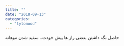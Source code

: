 ```yaml
---
title: ""
date: "2018-09-13"
categories: 
  - "tytomood"
---
```


حاصل نگه داشتن بعضی راز ها پیشِ خودت.. سفید شدن موهاته
